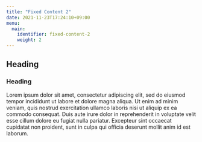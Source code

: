 ```yaml
---
title: "Fixed Content 2"
date: 2021-11-23T17:24:10+09:00
menu:
  main:
    identifier: fixed-content-2
    weight: 2
---
```


## Heading

### Heading

Lorem ipsum dolor sit amet, consectetur adipiscing elit, sed do eiusmod tempor incididunt ut labore et dolore magna aliqua. Ut enim ad minim veniam, quis nostrud exercitation ullamco laboris nisi ut aliquip ex ea commodo consequat. Duis aute irure dolor in reprehenderit in voluptate velit esse cillum dolore eu fugiat nulla pariatur. Excepteur sint occaecat cupidatat non proident, sunt in culpa qui officia deserunt mollit anim id est laborum.
